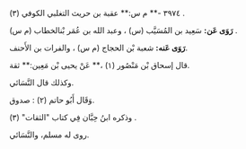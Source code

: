 ٣٩٧٤ -** م س:** عقبة بن حريث التغلبي الكوفي (٣) .

**رَوَى عَن:** سَعِيد بن المُسَيَّب (س) ، وعبد الله بن عُمَر بْنالخطاب (م س) .

**رَوَى عَنه:** شعبة بْن الحجاج (م س) ، والفرات بن الأَحنف.

قال إسحاق بْن مَنْصُور (١) ،** عَنْ يحيى بْن مَعِين:** ثقة.

وكذلك قال النَّسَائي.

وَقَال أَبُو حاتم (٢) : صدوق.

وذكره ابنُ حِبَّان فِي كتاب "الثقات" (٣) .

روى له مسلم، والنَّسَائي.